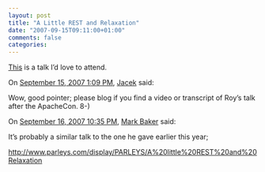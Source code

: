 ```yaml
---
layout: post
title: "A Little REST and Relaxation"
date: "2007-09-15T09:11:00+01:00"
comments: false
categories: 
---
```


<p><a href="http://us.apachecon.com/us2007/program/talk/2012">This</a> is a talk I&#8217;d love to attend.</p>

<section class="comments">



<div class="comment" id="comment-1441">
On <a href="#comment-1441" title="Permalink to this comment">September 15, 2007  1:09 PM</a>, <a href="http://jacek.cz/blog/" title="http://jacek.cz/blog/" rel="nofollow">Jacek</a>
said:
<p>Wow, good pointer; please blog if you find a video or transcript of Roy&#8217;s talk after the ApacheCon. 8-)</p>


<div class="comment" id="comment-1442">
On <a href="#comment-1442" title="Permalink to this comment">September 16, 2007 10:35 PM</a>, <a href="http://www.markbaker.ca" title="http://www.markbaker.ca" rel="nofollow">Mark Baker</a>
said:
<p>It&#8217;s probably a similar talk to the one he gave earlier this year;</p>

<p><a href="http://www.parleys.com/display/PARLEYS/A%20little%20REST%20and%20Relaxation" rel="nofollow" /><a href="http://www.parleys.com/display/PARLEYS/A%20little%20REST%20and%20Relaxation" rel="nofollow">http://www.parleys.com/display/PARLEYS/A%20little%20REST%20and%20Relaxation</a></p>


</section>

